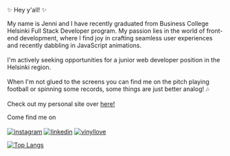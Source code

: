 ✨ Hey y'all! ✨ 

My name is Jenni and I have recently graduated from Business College Helsinki Full Stack Developer program.
My passion lies in the world of front-end development, where I find joy in crafting seamless user experiences and recently dabbling in JavaScript animations.  <br>
<br>
I'm actively seeking opportunities for a junior web developer position in the Helsinki region.<br>
<br>
When I'm not glued to the screens you can find me on the pitch playing football or spinning some records, some things are just better analog! &#127926;<br>
<br>
Check out my personal site over [here!](https://kirpister.vercel.app/)

Come find me on <br>
<br>
[![instagram](https://user-images.githubusercontent.com/77112303/192090631-99d005cf-d7e9-4ca7-b2ab-78387dd7676e.png)][1]
[![linkedin](https://user-images.githubusercontent.com/77112303/192090632-04ccf81b-9e52-49f4-9efd-48b821013c7c.png)][2]
[![vinyllove](https://user-images.githubusercontent.com/77112303/192090633-68e54c43-2c55-4ffd-a271-a98e36aac002.png)][3]

[![Top Langs](https://github-readme-stats.vercel.app/api/top-langs/?username=kirpister&layout=compact&theme=radical)](https://github.com/kirpister/github-readme-stats)

[1]: https://www.instagram.com/kirpister/?hl=fi
[2]: https://fi.linkedin.com/in/jenni-alanko77
[3]: https://www.discogs.com/user/Zirpister/collection


<!--
**kirpister/kirpister** is a ✨ _special_ ✨ repository because its `README.md` (this file) appears on your GitHub profile.

Here are some ideas to get you started:

- 🔭 I’m currently working on ...
- 🌱 I’m currently learning ...
- 👯 I’m looking to collaborate on ...
- 🤔 I’m looking for help with ...
- 💬 Ask me about ...
- 📫 How to reach me: ...
- 😄 Pronouns: ...
- ⚡ Fun fact: ...
-->
